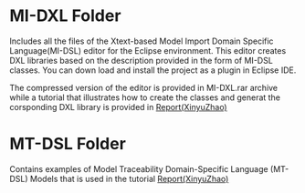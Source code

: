 # MI-DXL Folder
Includes all the files of the Xtext-based Model Import Domain Specific Language(MI-DSL) editor for the Eclipse environment. This editor creates DXL libraries based on the description provided in the form of MI-DSL classes. You can down load and install the project as a plugin in Eclipse IDE. 

The compressed version of the editor is provided in MI-DXL.rar archive while a tutorial that illustrates how to create the classes and generat the corsponding DXL library is provided in [Report(XinyuZhao)](/Report(XinyuZhao).pdf)

# MT-DSL Folder
Contains examples of Model Traceability Domain-Specific Language (MT-DSL) Models that is used in the tutorial [Report(XinyuZhao)](/Report(XinyuZhao).pdf)

